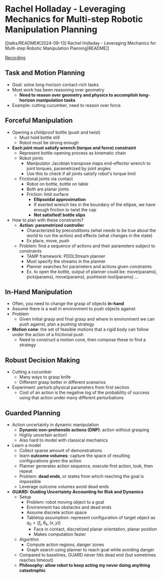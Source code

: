 # Rachel Holladay - Leveraging Mechanics for Multi-step Robotic Manipulation Planning

[[talks/README#[2024-09-13] Rachel Holladay - Leveraging Mechanics for Multi-step Robotic Manipulation Planning|README]]

[Recording](https://youtu.be/Yn-krORGwC8?feature=shared)

## Task and Motion Planning

- Goal: solve long-horizon contact-rich tasks
- Most work has been reasoning over geometry
    - **Need to reason over geometry and physics to accomplish long-horizon manipulation tasks**
- Example: cutting cucumber, need to reason over force

## Forceful Manipulation

- Opening a childproof bottle (push and twist)
    - Must hold bottle still
    - Robot must be strong enough
- **Each joint must satisfy wrench (torque and force) constraint**
    - Represent bottle-opening process as kinematic chain
    - Robot joints
        - Manipulator Jacobian transpose maps end-effector wrench to joint torques, parametrized by joint angles
        - Use this to check if all joints satisfy robot's torque limit
    - Frictional joints via contact
        - Robot on bottle, bottle on table
        - Both are planar joints
        - Friction: limit surface
            - **Ellipsoidal approximation**
            - If exerted wrench lies in the boundary of the ellipse, we have enough friction to twist the cap
            - **Not satisfied! bottle slips**
- How to plan with these constraints?
    - **Action: parametrized controller**
        - Characterized by preconditions (what needs to be true about the world to run the action) and effects (what changes in the state)
        - Ex place, move, push
    - Problem: find a sequence of actions and their parameters subject to constraints
        - TAMP framework: PDDLStream planner
        - Must specify the streams in the planner
        - Planner searches for parameters and actions given constraints
        - Ex. to open the bottle, output of planner could be: move(params), pick(params), move(params), pushtwist-tool(params) …

## In-Hand Manipulation

- Often, you need to change the grasp of objects **in-hand**
- Assume there is a wall in environment to push objects against
- Problem
    - Given initial grasp and final grasp and where in environment we can push against, plan a pushing strategy
- **Motion cone**: the set of feasible motions that a rigid body can follow under the action of a frictional push
    - Need to construct a motion cone, then compose these to find a strategy

## Robust Decision Making

- Cutting a cucumber
    - Many ways to grasp knife
    - Different grasp better in different scenarios
- Experiment: perturb physical parameters from first section
    - Cost of an action is the negative log of the probability of success using that action under many different perturbations

## Guarded Planning

- Action uncertainty in dynamic manipulation
    - **Dynamic non-prehensile actions (DNP)**: action without grasping
    - Highly uncertain action!
    - Also hard to model with classical mechanics
- Learn a model
    - Collect sparse amount of demonstrations
    - learn **outcome volumes**: capture the space of resulting configurations given the action
    - Planner generates action sequence, execute first action, look, then repeat
    - Problem: **dead ends**, or states from which reaching the goal is impossible
    - Leverage outcome volumes avoid dead ends
- **GUARD: Guiding Uncertainty Accounting for Risk and Dynamics**
    - Setup
        - Problem: robot moving object to a goal
        - Environment has obstacles and dead ends
        - Assume discrete action space
        - Tabletop assumption: represent configuration of target object as $q_0=(f_{j}, \theta_{k}, (x,y))$
            - Face in contact, discretized planar orientation, planar position
            - Makes computation faster
    - Algorithm
        - Compute action regions, danger zones
        - Graph search using planner to reach goal while avoiding danger
    - Compared to baselines, GUARD never hits dead end (but sometimes reaches timeout)
    - **Philosophy: allow robot to keep acting my never doing anything catastrophic**
